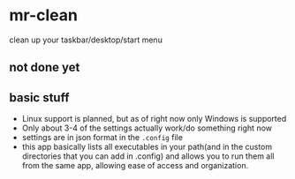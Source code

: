 # mr-clean
clean up your taskbar/desktop/start menu


## **not done yet**

## basic stuff
- Linux support is planned, but as of right now only Windows is supported
- Only about 3-4 of the settings actually work/do something right now
- settings are in json format in the `.config` file
- this app basically lists all executables in your path(and in the custom directories that you can add in .config) and allows you to run them all from the same app, allowing ease of access and organization.
